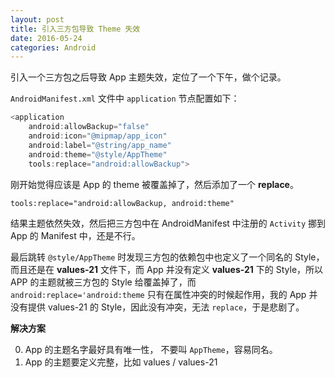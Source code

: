 ```yaml
---
layout: post
title: 引入三方包导致 Theme 失效
date: 2016-05-24
categories: Android
---
```


引入一个三方包之后导致 App 主题失效，定位了一个下午，做个记录。

<!-- more -->

`AndroidManifest.xml` 文件中 `application` 节点配置如下：

```java
<application
    android:allowBackup="false"
    android:icon="@mipmap/app_icon"
    android:label="@string/app_name"
    android:theme="@style/AppTheme"
    tools:replace="android:allowBackup">
```

刚开始觉得应该是 App 的 theme 被覆盖掉了，然后添加了一个 **replace**。

```xml
tools:replace="android:allowBackup, android:theme"
```

结果主题依然失效，然后把三方包中在 AndroidManifest 中注册的 `Activity` 挪到 App 的 Manifest 中，还是不行。

最后跳转 `@style/AppTheme` 时发现三方包的依赖包中也定义了一个同名的 Style，而且还是在 **values-21** 文件下，而 App 并没有定义 **values-21** 下的 Style，所以 APP 的主题就被三方包的 Style 给覆盖掉了，而 `android:replace='android:theme` 只有在属性冲突的时候起作用，我的 App 并没有提供 values-21 的 Style，因此没有冲突，无法 `replace`，于是悲剧了。

__解决方案__

0. App 的主题名字最好具有唯一性， 不要叫 `AppTheme`，容易同名。
0. App 的主题要定义完整，比如 values / values-21
